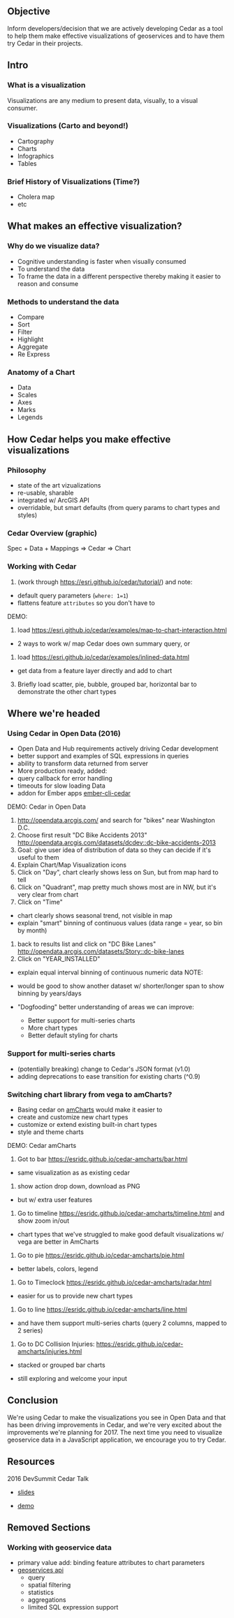 ## Objective
Inform developers/decision that we are actively developing Cedar as a tool to help them make effective visualizations of geoservices and to have them try Cedar in their projects.

## Intro

### What is a visualization

Visualizations are any medium to present data, visually, to a visual consumer.

### Visualizations (Carto and beyond!)
  - Cartography
  - Charts
  - Infographics
  - Tables

### Brief History of Visualizations (Time?)
  - Cholera map
  - etc

## What makes an effective visualization?

### Why do we visualize data?
  - Cognitive understanding is faster when visually consumed
  - To understand the data
  - To frame the data in a different perspective thereby making it easier to reason and consume

### Methods to understand the data
  - Compare
  - Sort
  - Filter
  - Highlight
  - Aggregate
  - Re Express

### Anatomy of a Chart
  - Data
  - Scales
  - Axes
  - Marks
  - Legends

## How Cedar helps you make effective visualizations

### Philosophy
- state of the art vizualizations
- re-usable, sharable
- integrated w/ ArcGIS API
- overridable, but smart defaults (from query params to chart types and styles)

### Cedar Overview (graphic)
Spec + Data + Mappings => Cedar => Chart

### Working with Cedar
1. (work through https://esri.github.io/cedar/tutorial/) and note:
 - default query parameters (`where: 1=1`)
 - flattens feature `attributes` so you don't have to

DEMO:
1. load https://esri.github.io/cedar/examples/map-to-chart-interaction.html
 - 2 ways to work w/ map Cedar does own summary query, or
1. load https://esri.github.io/cedar/examples/inlined-data.html
 - get data from a feature layer directly and add to chart
3. Briefly load scatter, pie, bubble, grouped bar, horizontal bar to demonstrate the other chart types

## Where we're headed

### Using Cedar in Open Data (2016)
- Open Data and Hub requirements actively driving Cedar development
 - better support and examples of SQL expressions in queries
 - ability to transform data returned from server
- More production ready, added:
 - query callback for error handling
 - timeouts for slow loading Data
 - addon for Ember apps [ember-cli-cedar]

DEMO: Cedar in Open Data
1. http://opendata.arcgis.com/ and search for "bikes" near Washington D.C.
1. Choose first result "DC Bike Accidents 2013" http://opendata.arcgis.com/datasets/dcdev::dc-bike-accidents-2013
1. Goal: give user idea of distribution of data so they can decide if it's useful to them
1. Explain Chart/Map Visualization icons
1. Click on "Day", chart clearly shows less on Sun, but from map hard to tell
1. Click on "Quadrant", map pretty much shows most are in NW, but it's very clear from chart
1. Click on "Time"
 - chart clearly shows seasonal trend, not visible in map
 - explain "smart" binning of continuous values (data range = year, so bin by month)
1. back to results list and click on "DC Bike Lanes" http://opendata.arcgis.com/datasets/Story::dc-bike-lanes
1. Click on "YEAR_INSTALLED"
 - explain equal interval binning of continuous numeric data
NOTE:
 - would be good to show another dataset w/ shorter/longer span to show binning by years/days

- "Dogfooding" better understanding of areas we can improve:
  - Better support for multi-series charts
  - More chart types
  - Better default styling for charts

### Support for multi-series charts
- (potentially breaking) change to Cedar's JSON format (v1.0)
- adding deprecations to ease transition for existing charts (^0.9)

### Switching chart library from vega to amCharts?
- Basing cedar on [amCharts] would make it easier to
 - create and customize new chart types
 - customize or extend existing built-in chart types
 - style and theme charts

DEMO: Cedar amCharts
1. Got to bar https://esridc.github.io/cedar-amcharts/bar.html
 - same visualization as as existing cedar
1. show action drop down, download as PNG
 - but w/ extra user features
1. Go to timeline https://esridc.github.io/cedar-amcharts/timeline.html and show zoom in/out
 - chart types that we've struggled to make good default visualizations w/ vega are better in AmCharts
1. Go to pie https://esridc.github.io/cedar-amcharts/pie.html
 - better labels, colors, legend
1. Go to Timeclock https://esridc.github.io/cedar-amcharts/radar.html
 - easier for us to provide new chart types
1. Go to line https://esridc.github.io/cedar-amcharts/line.html
 - and have them support multi-series charts (query 2 columns, mapped to 2 series)
1. Go to DC Collision Injuries: https://esridc.github.io/cedar-amcharts/injuries.html
 - stacked or grouped bar charts

- still exploring and welcome your input

## Conclusion
We're using Cedar to make the visualizations you see in Open Data and that has been driving improvements in Cedar, and we're very excited about the improvements we're planning for 2017. The next time you need to visualize geoservice data in a JavaScript application, we encourage you to try Cedar.

## Resources
2016 DevSummit Cedar Talk
 - [slides](https://github.com/ajturner/presentations/tree/gh-pages/geodev-2016-cedar)

[ember-cli-cedar]:https://github.com/ArcGIS/ember-cli-cedar
 - [demo](https://arcgis.github.io/ember-cli-cedar/)

[amCharts]:https://www.amcharts.com/javascript-charts/

## Removed Sections

### Working with geoservice data
- primary value add: binding feature attributes to chart parameters
- [geoservices api](http://geoservices.github.io/)
  - query
  - spatial filtering
  - statistics
  - aggregations
  - limited SQL expression support

